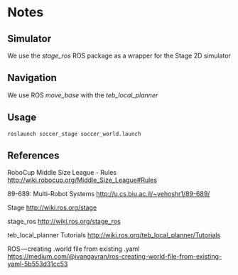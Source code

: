# Notes

## Simulator

We use the *stage_ros* ROS package as a wrapper for the Stage 2D simulator

## Navigation

We use ROS *move_base* with the *teb_local_planner*

## Usage

```
roslaunch soccer_stage soccer_world.launch
```

## References

RoboCup Middle Size League - Rules
http://wiki.robocup.org/Middle_Size_League#Rules

89-689: Multi-Robot Systems
http://u.cs.biu.ac.il/~yehoshr1/89-689/

Stage
http://wiki.ros.org/stage

stage_ros
http://wiki.ros.org/stage_ros

teb_local_planner Tutorials
http://wiki.ros.org/teb_local_planner/Tutorials

ROS — creating .world file from existing .yaml
https://medium.com/@ivangavran/ros-creating-world-file-from-existing-yaml-5b553d31cc53
